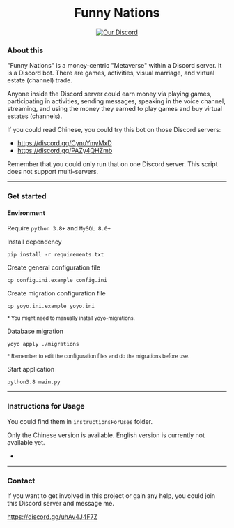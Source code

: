 <div align="center">
    <h1>Funny Nations</h1>
</div>
<div align="center">
    <a href="https://discord.gg/uhAv4J4F7Z"><img src="https://img.shields.io/badge/Chat-Discord-7289da" alt="Our Discord"></a>
</div>

<div>
    <h3>About this</h3>
    <p>
        "Funny Nations" is a money-centric "Metaverse" within a Discord server. It is a Discord bot. There are games, activities, visual marriage, and virtual estate (channel) trade. 
    </p>
    <p>
        Anyone inside the Discord server could earn money via playing games, participating in activities, sending messages, speaking in the voice channel, streaming, and using the money they earned to play games and buy virtual estates (channels).
    </p>
    <p>
        If you could read Chinese, you could try this bot on those Discord servers: 
    </p>
    <ul>
        <li><a href="https://discord.gg/CynuYmyMxD">https://discord.gg/CynuYmyMxD</a></li>
        <li><a href="https://discord.gg/PAZy4QHZmb">https://discord.gg/PAZy4QHZmb</a></li>
    </ul>
    <p>
        Remember that you could only run that on one Discord server. This script does not support multi-servers. 
    </p>
</div>
<hr/>
<div>
    <h3>Get started</h3>
    <h4>Environment</h4>
    <p>Require <code>python 3.8+</code> and <code>MySQL 8.0+</code></p>
    <p>Install dependency</p>
    <pre><code>pip install -r requirements.txt</code></pre>
    <p>Create general configuration file</p>
    <pre><code>cp config.ini.example config.ini</code></pre>
    <p>Create migration configuration file</p>
    <pre><code>cp yoyo.ini.example yoyo.ini</code></pre>
    <p style="font-size: smaller">* You might need to manually install yoyo-migrations. </p>
    <p>Database migration</p>
    <pre><code>yoyo apply ./migrations</code></pre>
    <p style="font-size: smaller">* Remember to edit the configuration files and do the migrations before use.</p>
    <p>Start application</p>
    <pre><code>python3.8 main.py</code></pre>
</div>
<hr/>
<div>
    <h3>Instructions for Usage</h3>
    <p>You could find them in <code>instructionsForUses</code> folder. </p>
    <p>Only the Chinese version is available. English version is currently not available yet. </p>
    <ul>
        <li><a></a></li>
    </ul>
</div>
<hr/>
<div>
    <h3>Contact</h3>
    <p>If you want to get involved in this project or gain any help, you could join this Discord server and message me. </p>
    <p><a href="https://discord.gg/uhAv4J4F7Z">https://discord.gg/uhAv4J4F7Z</a></p>
</div>

